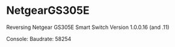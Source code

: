 # NetgearGS305E
 Reversing Netgear GS305E Smart Switch
 Version 1.0.0.16 (and .11)


Console:
 Baudrate:
  58254

